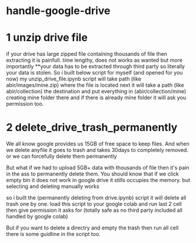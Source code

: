 # handle-google-drive
# 1 unzip drive file
if your drive has large zipped file containing thousands of file then extracting it is painfull.
time lengthy, does not works as wanted but more importantly
**your data has to be extracted through third party so literally your data is stolen. So i built below script for myself
(and opened for you now)
my unzip_drive_file.ipynb script will take path (like abir/images/mine.zip) where the file is located
next it will take a path (like abir/collection) the destination and put everything in (abir/collection/mine) creating mine folder there and if there is already mine folder it will ask you permission too.

# 2 delete_drive_trash_permanently

We all know google provides us 15GB of free space to keep files.
And when we delete anyfile it goes to trash and takes 30days to completely removed. or we can forcefully delete them permanently

But what if we had to upload 5GB+ data with thousands of file then it's pain in the ass to permanently delete them.
You should know that if we click empty bin it does not work in google drive it stills occupies the memory. but selecting and deleting manually works

so i built the (permanently deleting from drive.ipynb) script it will delete all trash one by one.
load this script to your google colab and run last 2 cell
then give permission it asks for (totally safe as no third party included all handled by google colab)

But if you want to delete a directry and empty the trash then run all cell there is some guidline in the script too.